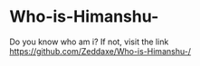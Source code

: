 # Who-is-Himanshu-
Do you know who am i? If not, visit the link https://github.com/Zeddaxe/Who-is-Himanshu-/ 
